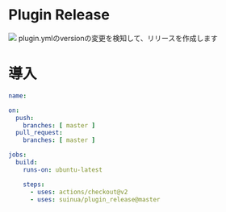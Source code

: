 # Plugin Release
![](https://user-images.githubusercontent.com/34801662/159945516-9bca768d-24c7-497f-8a47-2b5ae920eedc.png)
plugin.ymlのversionの変更を検知して、リリースを作成します

# 導入
```yaml
name: 

on:
  push:
    branches: [ master ]
  pull_request:
    branches: [ master ]

jobs:
  build:
    runs-on: ubuntu-latest

    steps:
      - uses: actions/checkout@v2
      - uses: suinua/plugin_release@master
```